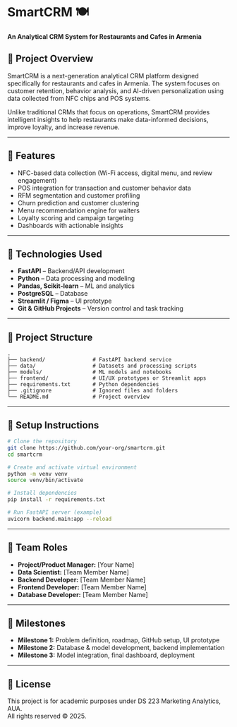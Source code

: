 
# SmartCRM 🍽️  
**An Analytical CRM System for Restaurants and Cafes in Armenia**

## 📌 Project Overview
SmartCRM is a next-generation analytical CRM platform designed specifically for restaurants and cafes in Armenia. The system focuses on customer retention, behavior analysis, and AI-driven personalization using data collected from NFC chips and POS systems.

Unlike traditional CRMs that focus on operations, SmartCRM provides intelligent insights to help restaurants make data-informed decisions, improve loyalty, and increase revenue.

---

## 🚀 Features
- NFC-based data collection (Wi-Fi access, digital menu, and review engagement)
- POS integration for transaction and customer behavior data
- RFM segmentation and customer profiling
- Churn prediction and customer clustering
- Menu recommendation engine for waiters
- Loyalty scoring and campaign targeting
- Dashboards with actionable insights

---

## 🧠 Technologies Used
- **FastAPI** – Backend/API development  
- **Python** – Data processing and modeling  
- **Pandas, Scikit-learn** – ML and analytics  
- **PostgreSQL** – Database  
- **Streamlit / Figma** – UI prototype  
- **Git & GitHub Projects** – Version control and task tracking  

---

## 🧩 Project Structure

```
.
├── backend/               # FastAPI backend service
├── data/                  # Datasets and processing scripts
├── models/                # ML models and notebooks
├── frontend/              # UI/UX prototypes or Streamlit apps
├── requirements.txt       # Python dependencies
├── .gitignore             # Ignored files and folders
└── README.md              # Project overview
```

---

## 🔧 Setup Instructions

```bash
# Clone the repository
git clone https://github.com/your-org/smartcrm.git
cd smartcrm

# Create and activate virtual environment
python -m venv venv
source venv/bin/activate

# Install dependencies
pip install -r requirements.txt

# Run FastAPI server (example)
uvicorn backend.main:app --reload
```

---

## 👥 Team Roles

- **Project/Product Manager:** [Your Name]  
- **Data Scientist:** [Team Member Name]  
- **Backend Developer:** [Team Member Name]  
- **Frontend Developer:** [Team Member Name]  
- **Database Developer:** [Team Member Name]  

---

## 📅 Milestones
- **Milestone 1:** Problem definition, roadmap, GitHub setup, UI prototype  
- **Milestone 2:** Database & model development, backend implementation  
- **Milestone 3:** Model integration, final dashboard, deployment  

---

## 📄 License
This project is for academic purposes under DS 223 Marketing Analytics, AUA.  
All rights reserved © 2025.
